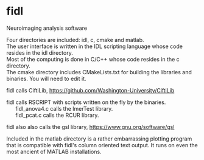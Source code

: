 # fidl

Neuroimaging analysis software

Four directories are included: idl, c, cmake and matlab.  
The user interface is written in the IDL scripting language whose code resides in the idl directory.  
Most of the computing is done in C/C++ whose code resides in the c directory.  
The cmake directory includes CMakeLists.txt for building the libraries and binaries. You will need to edit it.  

fidl calls CiftiLib, https://github.com/Washington-University/CiftiLib

fidl calls RSCRIPT with scripts written on the fly by the binaries.  
&nbsp;&nbsp;&nbsp;&nbsp;&nbsp;&nbsp;fidl_anova4.c calls the lmerTest library.  
&nbsp;&nbsp;&nbsp;&nbsp;&nbsp;&nbsp;fidl_pcat.c calls the RCUR library.

fidl also also calls the gsl library, https://www.gnu.org/software/gsl 

Included in the matlab directory is a rather embarrassing plotting program that is compatible with fidl's column oriented text output. It runs on even the most ancient of MATLAB installations.
